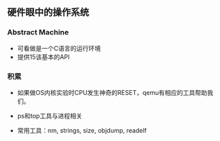 ## 硬件眼中的操作系统

### Abstract Machine

+ 可看做是一个C语言的运行环境
+ 提供15该基本的API

### 积累

+ 如果做OS内核实验时CPU发生神奇的RESET，qemu有相应的工具帮助我们。

+ ps和top工具与进程相关
+ 常用工具：nm, strings, size, objdump, readelf